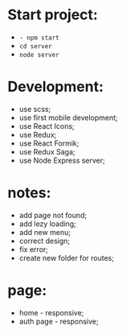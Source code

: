 # Start project:
- `- npm start`
 - `cd server`
 - `node server`

# Development:

- use scss;
- use first mobile development;
- use React Icons;
- use Redux;
- use React Formik;
- use Redux Saga;
- use Node Express server;


# notes:
- add page not found;
- add lezy loading;
- add new menu;
- correct design;
- fix error;
- create new folder for routes;

# page:
- home - responsive;
- auth page - responsive;

